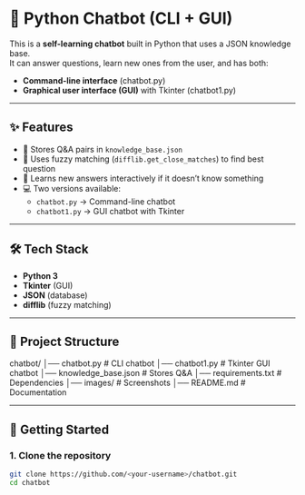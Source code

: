 # 🤖 Python Chatbot (CLI + GUI)

This is a **self-learning chatbot** built in Python that uses a JSON knowledge base.  
It can answer questions, learn new ones from the user, and has both:

- **Command-line interface** (chatbot.py)
- **Graphical user interface (GUI)** with Tkinter (chatbot1.py)

---

## ✨ Features
- 📂 Stores Q&A pairs in `knowledge_base.json`
- 🔎 Uses fuzzy matching (`difflib.get_close_matches`) to find best question
- 🧠 Learns new answers interactively if it doesn’t know something
- 💻 Two versions available:
  - `chatbot.py` → Command-line chatbot
  - `chatbot1.py` → GUI chatbot with Tkinter

---

## 🛠️ Tech Stack
- **Python 3**
- **Tkinter** (GUI)
- **JSON** (database)
- **difflib** (fuzzy matching)

---

## 📂 Project Structure

chatbot/
│── chatbot.py          # CLI chatbot
│── chatbot1.py         # Tkinter GUI chatbot
│── knowledge_base.json # Stores Q&A
│── requirements.txt    # Dependencies
│── images/             # Screenshots
│── README.md           # Documentation

---

## 🚀 Getting Started

### 1. Clone the repository
```bash
git clone https://github.com/<your-username>/chatbot.git
cd chatbot
